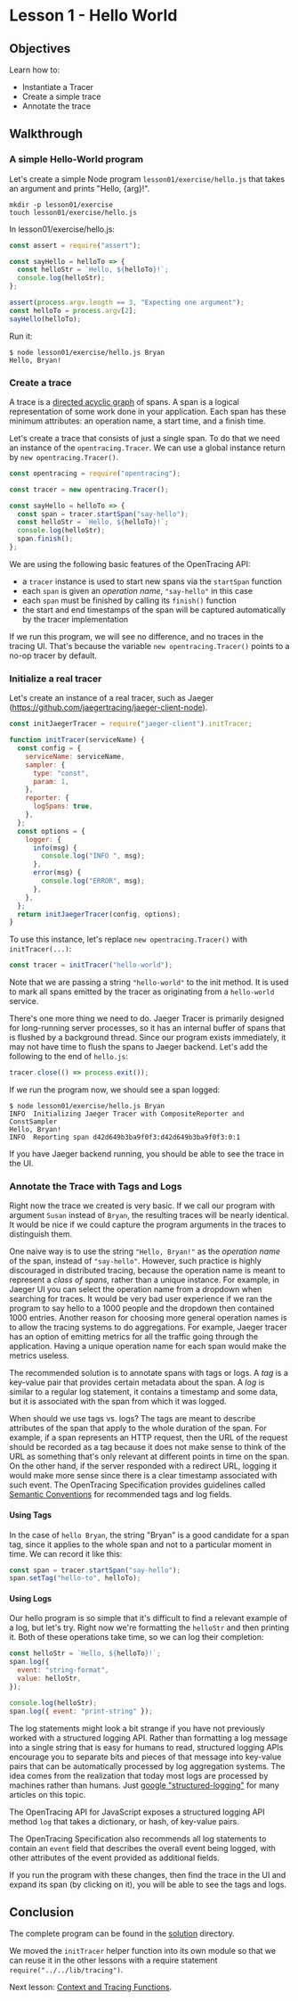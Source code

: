 # Lesson 1 - Hello World

## Objectives

Learn how to:

* Instantiate a Tracer
* Create a simple trace
* Annotate the trace

## Walkthrough

### A simple Hello-World program

Let's create a simple Node program `lesson01/exercise/hello.js` that takes an argument and prints "Hello, {arg}!".

```
mkdir -p lesson01/exercise
touch lesson01/exercise/hello.js
```

In lesson01/exercise/hello.js:

```javascript
const assert = require("assert");

const sayHello = helloTo => {
  const helloStr = `Hello, ${helloTo}!`;
  console.log(helloStr);
};

assert(process.argv.length == 3, "Expecting one argument");
const helloTo = process.argv[2];
sayHello(helloTo);
```

Run it:

```
$ node lesson01/exercise/hello.js Bryan
Hello, Bryan!
```

### Create a trace

A trace is a [directed acyclic graph](https://en.wikipedia.org/wiki/Directed_acyclic_graph) of spans. A span is a logical representation of some work done in your application.
Each span has these minimum attributes: an operation name, a start time, and a finish time.

Let's create a trace that consists of just a single span. To do that we need an instance of the `opentracing.Tracer`.
We can use a global instance return by `new opentracing.Tracer()`.

```javascript
const opentracing = require("opentracing");

const tracer = new opentracing.Tracer();

const sayHello = helloTo => {
  const span = tracer.startSpan("say-hello");
  const helloStr = `Hello, ${helloTo}!`;
  console.log(helloStr);
  span.finish();
};
```

We are using the following basic features of the OpenTracing API:

* a `tracer` instance is used to start new spans via the `startSpan` function
* each `span` is given an _operation name_, `"say-hello"` in this case
* each `span` must be finished by calling its `finish()` function
* the start and end timestamps of the span will be captured automatically by the tracer implementation

If we run this program, we will see no difference, and no traces in the tracing UI.
That's because the variable `new opentracing.Tracer()` points to a no-op tracer by default.

### Initialize a real tracer

Let's create an instance of a real tracer, such as Jaeger (https://github.com/jaegertracing/jaeger-client-node).

```javascript
const initJaegerTracer = require("jaeger-client").initTracer;

function initTracer(serviceName) {
  const config = {
    serviceName: serviceName,
    sampler: {
      type: "const",
      param: 1,
    },
    reporter: {
      logSpans: true,
    },
  };
  const options = {
    logger: {
      info(msg) {
        console.log("INFO ", msg);
      },
      error(msg) {
        console.log("ERROR", msg);
      },
    },
  };
  return initJaegerTracer(config, options);
}
```

To use this instance, let's replace `new opentracing.Tracer()` with `initTracer(...)`:

```javascript
const tracer = initTracer("hello-world");
```

Note that we are passing a string `"hello-world"` to the init method. It is used to mark all spans emitted by
the tracer as originating from a `hello-world` service.

There's one more thing we need to do. Jaeger Tracer is primarily designed for long-running server processes, so it has an internal buffer of spans that is flushed by a background thread. Since our program exists immediately,
it may not have time to flush the spans to Jaeger backend. Let's add the following to the end of `hello.js`:

```javascript
tracer.close(() => process.exit());
```

If we run the program now, we should see a span logged:

```
$ node lesson01/exercise/hello.js Bryan
INFO  Initializing Jaeger Tracer with CompositeReporter and ConstSampler
Hello, Bryan!
INFO  Reporting span d42d649b3ba9f0f3:d42d649b3ba9f0f3:0:1
```

If you have Jaeger backend running, you should be able to see the trace in the UI.

### Annotate the Trace with Tags and Logs

Right now the trace we created is very basic. If we call our program with argument `Susan`
instead of `Bryan`, the resulting traces will be nearly identical. It would be nice if we could
capture the program arguments in the traces to distinguish them.

One naive way is to use the string `"Hello, Bryan!"` as the _operation name_ of the span, instead of `"say-hello"`.
However, such practice is highly discouraged in distributed tracing, because the operation name is meant to
represent a _class of spans_, rather than a unique instance. For example, in Jaeger UI you can select the
operation name from a dropdown when searching for traces. It would be very bad user experience if we ran the
program to say hello to a 1000 people and the dropdown then contained 1000 entries. Another reason for choosing
more general operation names is to allow the tracing systems to do aggregations. For example, Jaeger tracer
has an option of emitting metrics for all the traffic going through the application. Having a unique
operation name for each span would make the metrics useless.

The recommended solution is to annotate spans with tags or logs. A _tag_ is a key-value pair that provides
certain metadata about the span. A _log_ is similar to a regular log statement, it contains
a timestamp and some data, but it is associated with the span from which it was logged.

When should we use tags vs. logs? The tags are meant to describe attributes of the span that apply
to the whole duration of the span. For example, if a span represents an HTTP request, then the URL of the
request should be recorded as a tag because it does not make sense to think of the URL as something
that's only relevant at different points in time on the span. On the other hand, if the server responded
with a redirect URL, logging it would make more sense since there is a clear timestamp associated with such
event. The OpenTracing Specification provides guidelines called [Semantic Conventions](https://github.com/opentracing/specification/blob/master/semantic_conventions.md)
for recommended tags and log fields.

#### Using Tags

In the case of `hello Bryan`, the string "Bryan" is a good candidate for a span tag, since it applies
to the whole span and not to a particular moment in time. We can record it like this:

```javascript
const span = tracer.startSpan("say-hello");
span.setTag("hello-to", helloTo);
```

#### Using Logs

Our hello program is so simple that it's difficult to find a relevant example of a log, but let's try.
Right now we're formatting the `helloStr` and then printing it. Both of these operations take
time, so we can log their completion:

```javascript
const helloStr = `Hello, ${helloTo}!`;
span.log({
  event: "string-format",
  value: helloStr,
});

console.log(helloStr);
span.log({ event: "print-string" });
```

The log statements might look a bit strange if you have not previously worked with a structured logging API.
Rather than formatting a log message into a single string that is easy for humans to read, structured
logging APIs encourage you to separate bits and pieces of that message into key-value pairs that can be
automatically processed by log aggregation systems. The idea comes from the realization that today most
logs are processed by machines rather than humans. Just [google "structured-logging"](https://www.google.com/search?q=structured-logging) for many articles on this topic.

The OpenTracing API for JavaScript exposes a structured logging API method `log` that takes a dictionary, or hash,
of key-value pairs.

The OpenTracing Specification also recommends all log statements to contain an `event` field that
describes the overall event being logged, with other attributes of the event provided as additional fields.

If you run the program with these changes, then find the trace in the UI and expand its span (by clicking on it),
you will be able to see the tags and logs.

## Conclusion

The complete program can be found in the [solution](./solution) directory.

We moved the `initTracer`
helper function into its own module so that we can reuse it in the other lessons with a require statement `require("../../lib/tracing")`.

Next lesson: [Context and Tracing Functions](../lesson02).
